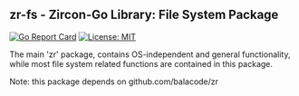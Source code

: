 ## zr-fs - Zircon-Go Library: File System Package 
[![Go Report Card](https://goreportcard.com/badge/github.com/balacode/zr-fs)](https://goreportcard.com/report/github.com/balacode/zr-fs)
[![License: MIT](https://img.shields.io/badge/License-MIT-blue.svg)](https://opensource.org/licenses/MIT)  

The main 'zr' package, contains OS-independent and general functionality, while most file system related functions are contained in this package.

Note: this package depends on github.com/balacode/zr
